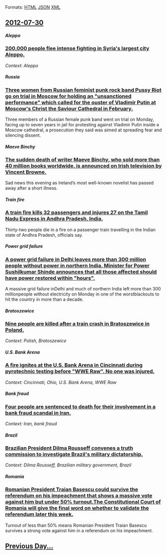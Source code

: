 
Formats: [HTML](2012/07/30/index.html)  [JSON](2012/07/30/index.json)  [XML](2012/07/30/index.xml)  

## [2012-07-30](/news/2012/07/30/index.md)

##### Aleppo
### [200,000 people flee intense fighting in Syria's largest city Aleppo. ](/news/2012/07/30/200-000-people-flee-intense-fighting-in-syria-s-largest-city-aleppo.md)
_Context: Aleppo_

##### Russia
### [Three women from Russian feminist punk rock band Pussy Riot go on trial in Moscow for holding an "unsanctioned performance" which called for the ouster of Vladimir Putin at Moscow's Christ the Saviour Cathedral in February. ](/news/2012/07/30/three-women-from-russian-feminist-punk-rock-band-pussy-riot-go-on-trial-in-moscow-for-holding-an-unsanctioned-performance-which-called-for.md)
Three members of a Russian female punk band went on trial on Monday, facing up to seven years in jail for protesting against Vladimir Putin inside a Moscow cathedral, a prosecution they said was aimed at spreading fear and silencing dissent.

##### Maeve Binchy
### [The sudden death of writer Maeve Binchy, who sold more than 40 million books worldwide, is announced on Irish television by Vincent Browne. ](/news/2012/07/30/the-sudden-death-of-writer-maeve-binchy-who-sold-more-than-40-million-books-worldwide-is-announced-on-irish-television-by-vincent-browne.md)
Sad news this evening as Ireland&#8217;s most well-known novelist has passed away after a short illness.

##### Train fire
### [A train fire kills 32 passengers and injures 27 on the Tamil Nadu Express in Andhra Pradesh, India. ](/news/2012/07/30/a-train-fire-kills-32-passengers-and-injures-27-on-the-tamil-nadu-express-in-andhra-pradesh-india.md)
Thirty-two people die in a fire on a passenger train travelling in the Indian state of Andhra Pradesh, officials say.

##### Power grid failure
### [A power grid failure in Delhi leaves more than 300 million people without power in northern India. Minister for Power Sushilkumar Shinde announces that all those affected should have power restored within "hours". ](/news/2012/07/30/a-power-grid-failure-in-delhi-leaves-more-than-300-million-people-without-power-in-northern-india-minister-for-power-sushilkumar-shinde-ann.md)
A massive grid failure inDelhi and much of northern India left more than 300 millionpeople without electricity on Monday in one of the worstblackouts to hit the country in more than a decade.

##### Bratoszewice
### [Nine people are killed after a train crash in Bratoszewice in Poland. ](/news/2012/07/30/nine-people-are-killed-after-a-train-crash-in-bratoszewice-in-poland.md)
_Context: Polish, Bratoszewice_

##### U.S. Bank Arena
### [A fire ignites at the U.S. Bank Arena in Cincinnati during pyrotechnic testing before "WWE Raw". No one was injured. ](/news/2012/07/30/a-fire-ignites-at-the-u-s-bank-arena-in-cincinnati-during-pyrotechnic-testing-before-wwe-raw-no-one-was-injured.md)
_Context: Cincinnati, Ohio, U.S. Bank Arena, WWE Raw_

##### Bank fraud
### [Four people are sentenced to death for their involvement in a bank fraud scandal in Iran. ](/news/2012/07/30/four-people-are-sentenced-to-death-for-their-involvement-in-a-bank-fraud-scandal-in-iran.md)
_Context: Iran, bank fraud_

##### Brazil
### [Brazilian President Dilma Rousseff convenes a truth commission to investigate Brazil's military dictatorship. ](/news/2012/07/30/brazilian-president-dilma-rousseff-convenes-a-truth-commission-to-investigate-brazil-s-military-dictatorship.md)
_Context: Dilma Rousseff, Brazilian military government, Brazil_

##### Romania
### [Romanian President Traian Basescu could survive the referendum on his impeachment that shows a massive vote against him but under 50% turnout.The Constitutional Court of Romania will give the final word on whether to validate the referendum later this week.](/news/2012/07/30/romanian-president-traian-basescu-could-survive-the-referendum-on-his-impeachment-that-shows-a-massive-vote-against-him-but-under-50-turno.md)
Turnout of less than 50% means Romanian President Traian Basescu survives a strong vote against him in a referendum on his impeachment.

## [Previous Day...](/news/2012/07/29/index.md)

